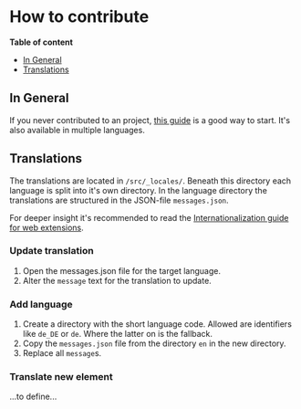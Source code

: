 # How to contribute

**Table of content**
* [In General](#in-general)
* [Translations](#translations)

## In General

If you never contributed to an project, [this guide](https://github.com/firstcontributions/first-contributions/blob/master/README.md) is a good way to start. It's also available in multiple languages.

## Translations

The translations are located in `/src/_locales/`. Beneath this directory each language is split into it's own directory. In the language directory the translations are structured in the JSON-file `messages.json`.

For deeper insight it's recommended to read the [Internationalization guide for web extensions](https://developer.mozilla.org/en-US/docs/Mozilla/Add-ons/WebExtensions/Internationalization).

### Update translation

1. Open the messages.json file for the target language.
1. Alter the `message` text for the translation to update.

### Add language

1. Create a directory with the short language code. Allowed are identifiers like `de_DE` or `de`. Where the latter on is the fallback.
1. Copy the `messages.json` file from the directory `en` in the new directory.
1. Replace all `message`s.

### Translate new element

...to define...
